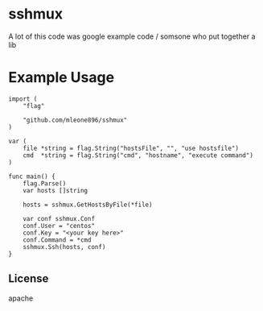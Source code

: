 # sshmux


A lot of this code was google example code / somsone who put together a lib  

# Example Usage

```
import (
    "flag"

    "github.com/mleone896/sshmux"
)

var (
    file *string = flag.String("hostsFile", "", "use hostsfile")
    cmd  *string = flag.String("cmd", "hostname", "execute command")
)

func main() {
    flag.Parse()
    var hosts []string

    hosts = sshmux.GetHostsByFile(*file)

    var conf sshmux.Conf
    conf.User = "centos"
    conf.Key = "<your key here>"
    conf.Command = *cmd
    sshmux.Ssh(hosts, conf)
}

```

## License
apache  
